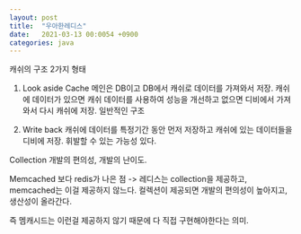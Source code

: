 ```yaml
---
layout: post
title:  "우아한레디스"
date:   2021-03-13 00:0054 +0900
categories: java
---
```


캐쉬의 구조 2가지 형태

1. Look aside Cache
메인은 DB이고 DB에서 캐쉬로 데이터를 가져와서 저장. 캐쉬에 데이터가 있으면 캐쉬 데이터를 사용하여 성능을 개선하고 없으면 디비에서 가져와서 다시 캐쉬에 저장.
일반적인 구조

2. Write back
캐쉬에 데이터를 특정기간 동안 먼저 저장하고 캐쉬에 있는 데이터들을 디비에 저장.
휘발할 수 있는 가능성 있다. 

Collection
개발의 편의성, 개발의 난이도.

Memcached 보다 redis가 나은 점 -> 레디스는 collection을 제공하고, memcached는 이걸 제공하지 않느다.
컬렉션이 제공되면 개발의 편의성이 높아지고, 생산성이 올라간다.

즉 멤캐시드는 이런걸 제공하지 않기 때문에 다 직접 구현해야한다는 의미.
